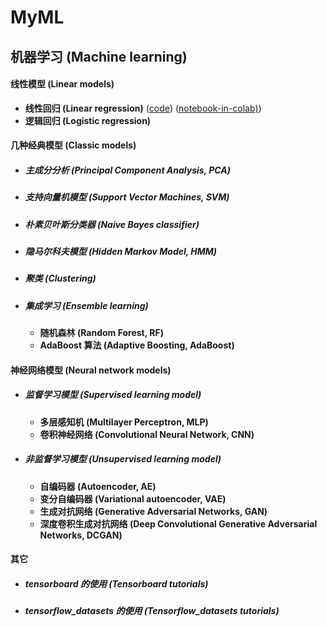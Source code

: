 # MyML

## 机器学习 (Machine learning)

#### 线性模型 (Linear models)
- **线性回归 (Linear regression)** ([code](codes/Linear_models/linear_regression.py)) ([notebook-in-colab)](notebooks(colab)/Linear_models/linear_regression.ipynb))
- **逻辑回归 (Logistic regression)**

#### 几种经典模型 (Classic models)
- ##### 主成分分析 (Principal Component Analysis, PCA)
- ##### 支持向量机模型 (Support Vector Machines, SVM)
- ##### 朴素贝叶斯分类器 (Naive Bayes classifier)
- ##### 隐马尔科夫模型 (Hidden Markov Model, HMM)
- ##### 聚类 (Clustering)
- ##### 集成学习 (Ensemble learning)
    + **随机森林 (Random Forest, RF)**
    + **AdaBoost 算法 (Adaptive Boosting, AdaBoost)**

#### 神经网络模型 (Neural network models)
- ##### 监督学习模型 (Supervised learning model)
    + **多层感知机 (Multilayer Perceptron, MLP)**
    + **卷积神经网络 (Convolutional Neural Network, CNN)**
- ##### 非监督学习模型 (Unsupervised learning model)
    + **自编码器 (Autoencoder, AE)**
    + **变分自编码器 (Variational autoencoder, VAE)**
    + **生成对抗网络 (Generative Adversarial Networks, GAN)**
    + **深度卷积生成对抗网络 (Deep Convolutional Generative Adversarial Networks, DCGAN)**

#### 其它
- ##### tensorboard 的使用 (Tensorboard tutorials)
- ##### tensorflow_datasets 的使用 (Tensorflow_datasets tutorials)

